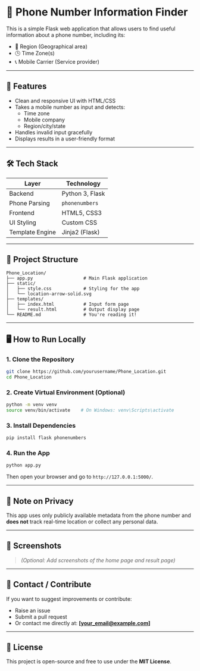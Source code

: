 # 📱 Phone Number Information Finder

This is a simple Flask web application that allows users to find useful information about a phone number, including its:

- 📍 Region (Geographical area)
- 🕒 Time Zone(s)
- 📞 Mobile Carrier (Service provider)

---

## 🚀 Features

- Clean and responsive UI with HTML/CSS
- Takes a mobile number as input and detects:
  - Time zone
  - Mobile company
  - Region/city/state
- Handles invalid input gracefully
- Displays results in a user-friendly format

---

## 🛠️ Tech Stack

| Layer         | Technology         |
|---------------|--------------------|
| Backend       | Python 3, Flask    |
| Phone Parsing | `phonenumbers`     |
| Frontend      | HTML5, CSS3        |
| UI Styling    | Custom CSS         |
| Template Engine | Jinja2 (Flask)   |

---

## 📂 Project Structure

```
Phone_Location/
├── app.py                   # Main Flask application
├── static/
│   ├── style.css            # Styling for the app
│   └── location-arrow-solid.svg
├── templates/
│   ├── index.html           # Input form page
│   └── result.html          # Output display page
└── README.md                # You're reading it!
```

---

## 🖥️ How to Run Locally

### 1. Clone the Repository
```bash
git clone https://github.com/yourusername/Phone_Location.git
cd Phone_Location
```

### 2. Create Virtual Environment (Optional)
```bash
python -m venv venv
source venv/bin/activate    # On Windows: venv\Scripts\activate
```

### 3. Install Dependencies
```bash
pip install flask phonenumbers
```

### 4. Run the App
```bash
python app.py
```

Then open your browser and go to `http://127.0.0.1:5000/`.

---

## 🔐 Note on Privacy

This app uses only publicly available metadata from the phone number and **does not** track real-time location or collect any personal data.

---

## 📸 Screenshots

> *(Optional: Add screenshots of the home page and result page)*

---

## 📧 Contact / Contribute

If you want to suggest improvements or contribute:
- Raise an issue
- Submit a pull request
- Or contact me directly at: **[your_email@example.com]**

---

## 📄 License

This project is open-source and free to use under the **MIT License**.
